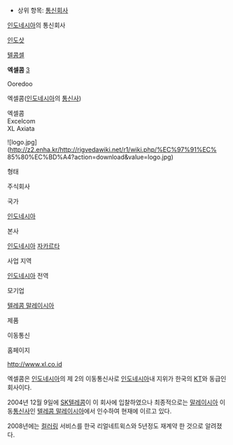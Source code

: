   * 상위 항목: [통신회사](%ED%86%B5%EC%8B%A0%ED%9A%8C%EC%82%AC.md)  

[인도네시아](%EC%9D%B8%EB%8F%84%EB%84%A4%EC%8B%9C%EC%95%84.md)의 통신회사

[인도삿](%EC%9D%B8%EB%8F%84%EC%82%BF.md)

[텔콤셀](%ED%85%94%EC%BD%A4%EC%85%80.md)

**엑셀콤**
[3](3.md)

Ooredoo

  
엑셀콤([인도네시아](%EC%9D%B8%EB%8F%84%EB%84%A4%EC%8B%9C%EC%95%84.md)의
[통신사](%ED%86%B5%EC%8B%A0%EC%82%AC.md))  

엑셀콤  
Excelcom  
XL Axiata

![logo.jpg](http://z2.enha.kr/http://rigvedawiki.net/r1/wiki.php/%EC%97%91%EC%
85%80%EC%BD%A4?action=download&value=logo.jpg)

형태

주식회사

국가

[인도네시아](%EC%9D%B8%EB%8F%84%EB%84%A4%EC%8B%9C%EC%95%84.md)

본사

[인도네시아](%EC%9D%B8%EB%8F%84%EB%84%A4%EC%8B%9C%EC%95%84.md)
[자카르타](%EC%9E%90%EC%B9%B4%EB%A5%B4%ED%83%80.md)

사업 지역

[인도네시아](%EC%9D%B8%EB%8F%84%EB%84%A4%EC%8B%9C%EC%95%84.md) 전역

모기업

[텔레콤 말레이시아](%ED%85%94%EB%A0%88%EC%BD%A4%20%EB%A7%90%EB%A0%88%EC%9D%B4%EC%8B%9C%EC%95%84.md)

제품

이동통신

홈페이지

<http://www.xl.co.id>

  
엑셀콤은 [인도네시아](%EC%9D%B8%EB%8F%84%EB%84%A4%EC%8B%9C%EC%95%84.md)의 제 2의 이동통신사로
[인도네시아](%EC%9D%B8%EB%8F%84%EB%84%A4%EC%8B%9C%EC%95%84.md)내 지위가 한국의
[KT](KT.md)와 동급인 회사이다.

2004년 12월 9일에 [SK텔레콤](SK%ED%85%94%EB%A0%88%EC%BD%A4.md)이 이 회사에 입찰하였으나
최종적으로는 [말레이시아](%EB%A7%90%EB%A0%88%EC%9D%B4%EC%8B%9C%EC%95%84.md)
이동[통신사](%ED%86%B5%EC%8B%A0%EC%82%AC.md)인 [텔레콤 말레이시아](%ED%85%94%EB%A0%88%EC%BD%A4%20%EB%A7%90%EB%A0%88%EC%9D%B4%EC%8B%9C%EC%95%84.md)에서 인수하여 현재에 이르고
있다.

2008년에는 [컬러링](%EC%BB%AC%EB%9F%AC%EB%A7%81.md) 서비스를 한국 리얼네트윅스와 5년정도 재계약 한
것으로 알려졌다.

